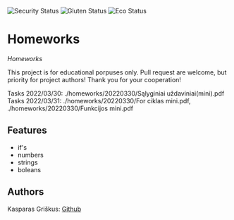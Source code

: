 <!-- ![LICENSE](https://img.shields.io/badge/license-MIT-blue.svg?style=flat-square) -->

![Security Status](https://img.shields.io/security-headers?label=Security&url=https%3A%2F%2Fgithub.com&style=flat-square)
![Gluten Status](https://img.shields.io/badge/Gluten-Free-green.svg)
![Eco Status](https://img.shields.io/badge/ECO-Friendly-green.svg)

# Homeworks

_Homeworks_

This project is for educational porpuses only. Pull request are welcome, but priority for project authors! Thank you for your cooperation!

Tasks 2022/03/30: ./homeworks/20220330/Sąlyginiai uždaviniai(mini).pdf
Tasks 2022/03/31: ./homeworks/20220330/For ciklas mini.pdf, ./homeworks/20220330/Funkcijos mini.pdf

## Features

- if's
- numbers
- strings
- boleans

## Authors

Kasparas Griškus: [Github](https://github.com/Paskanas)
